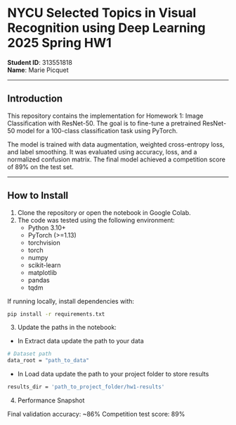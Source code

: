 # NYCU Selected Topics in Visual Recognition using Deep Learning 2025 Spring HW1

**Student ID**: 313551818  
**Name**: Marie Picquet

---

## Introduction

This repository contains the implementation for Homework 1: Image Classification with ResNet-50. The goal is to fine-tune a pretrained ResNet-50 model for a 100-class classification task using PyTorch.

The model is trained with data augmentation, weighted cross-entropy loss, and label smoothing. It was evaluated using accuracy, loss, and a normalized confusion matrix. The final model achieved a competition score of 89\% on the test set.

---

## How to Install

1. Clone the repository or open the notebook in Google Colab.  
2. The code was tested using the following environment:
   - Python 3.10+
   - PyTorch (>=1.13)
   - torchvision
   - torch
   - numpy
   - scikit-learn
   - matplotlib
   - pandas
   - tqdm

If running locally, install dependencies with:

```bash
pip install -r requirements.txt
```
3. Update the paths in the notebook:

- In Extract data update the path to your data
```bash
# Dataset path
data_root = "path_to_data"
```
- In Load data update the path to your project folder to store results
```bash
results_dir = 'path_to_project_folder/hw1-results'
```

4. Performance Snapshot

Final validation accuracy: ~86%
Competition test score: 89%
